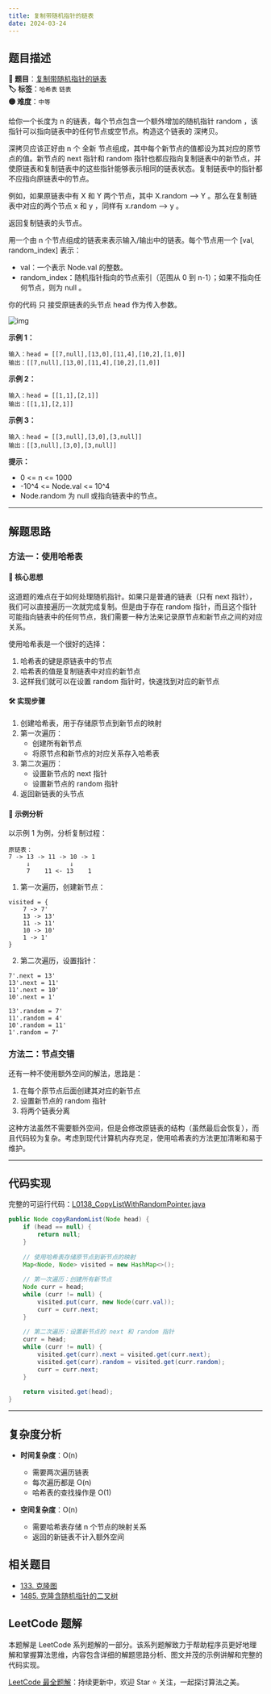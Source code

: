 ```yaml
---
title: 复制带随机指针的链表
date: 2024-03-24
---
```


## 题目描述

**🔗 题目**：[复制带随机指针的链表](https://leetcode.cn/problems/copy-list-with-random-pointer/)  
**🏷️ 标签**：`哈希表` `链表`  
**🟡 难度**：`中等`  

给你一个长度为 n 的链表，每个节点包含一个额外增加的随机指针 random ，该指针可以指向链表中的任何节点或空节点。构造这个链表的 深拷贝。

深拷贝应该正好由 n 个 全新 节点组成，其中每个新节点的值都设为其对应的原节点的值。新节点的 next 指针和 random 指针也都应指向复制链表中的新节点，并使原链表和复制链表中的这些指针能够表示相同的链表状态。复制链表中的指针都不应指向原链表中的节点。

例如，如果原链表中有 X 和 Y 两个节点，其中 X.random --> Y 。那么在复制链表中对应的两个节点 x 和 y ，同样有 x.random --> y 。

返回复制链表的头节点。

用一个由 n 个节点组成的链表来表示输入/输出中的链表。每个节点用一个 [val, random_index] 表示：
- val：一个表示 Node.val 的整数。
- random_index：随机指针指向的节点索引（范围从 0 到 n-1）；如果不指向任何节点，则为 null 。

你的代码 只 接受原链表的头节点 head 作为传入参数。

![img](https://assets.leetcode-cn.com/aliyun-lc-upload/uploads/2020/01/09/e1.png)

**示例 1：**
```
输入：head = [[7,null],[13,0],[11,4],[10,2],[1,0]]
输出：[[7,null],[13,0],[11,4],[10,2],[1,0]]
```

**示例 2：**
```
输入：head = [[1,1],[2,1]]
输出：[[1,1],[2,1]]
```

**示例 3：**
```
输入：head = [[3,null],[3,0],[3,null]]
输出：[[3,null],[3,0],[3,null]]
```

**提示：**
- 0 <= n <= 1000
- -10^4 <= Node.val <= 10^4
- Node.random 为 null 或指向链表中的节点。

---

## 解题思路

### 方法一：使用哈希表

#### 📝 核心思想

这道题的难点在于如何处理随机指针。如果只是普通的链表（只有 next 指针），我们可以直接遍历一次就完成复制。但是由于存在 random 指针，而且这个指针可能指向链表中的任何节点，我们需要一种方法来记录原节点和新节点之间的对应关系。

使用哈希表是一个很好的选择：
1. 哈希表的键是原链表中的节点
2. 哈希表的值是复制链表中对应的新节点
3. 这样我们就可以在设置 random 指针时，快速找到对应的新节点

#### 🛠️ 实现步骤

1. 创建哈希表，用于存储原节点到新节点的映射
2. 第一次遍历：
   - 创建所有新节点
   - 将原节点和新节点的对应关系存入哈希表
3. 第二次遍历：
   - 设置新节点的 next 指针
   - 设置新节点的 random 指针
4. 返回新链表的头节点

#### 🧩 示例分析

以示例 1 为例，分析复制过程：

```
原链表：
7 -> 13 -> 11 -> 10 -> 1
     ↓           ↓
     7    11 <- 13    1
```

1. 第一次遍历，创建新节点：
```
visited = {
    7 -> 7'
    13 -> 13'
    11 -> 11'
    10 -> 10'
    1 -> 1'
}
```

2. 第二次遍历，设置指针：
```
7'.next = 13'
13'.next = 11'
11'.next = 10'
10'.next = 1'

13'.random = 7'
11'.random = 4'
10'.random = 11'
1'.random = 7'
```

### 方法二：节点交错

还有一种不使用额外空间的解法，思路是：
1. 在每个原节点后面创建其对应的新节点
2. 设置新节点的 random 指针
3. 将两个链表分离

这种方法虽然不需要额外空间，但是会修改原链表的结构（虽然最后会恢复），而且代码较为复杂。考虑到现代计算机内存充足，使用哈希表的方法更加清晰和易于维护。

---

## 代码实现

完整的可运行代码：[L0138_CopyListWithRandomPointer.java](../src/main/java/L0138_CopyListWithRandomPointer.java)

```java
public Node copyRandomList(Node head) {
    if (head == null) {
        return null;
    }
    
    // 使用哈希表存储原节点到新节点的映射
    Map<Node, Node> visited = new HashMap<>();
    
    // 第一次遍历：创建所有新节点
    Node curr = head;
    while (curr != null) {
        visited.put(curr, new Node(curr.val));
        curr = curr.next;
    }
    
    // 第二次遍历：设置新节点的 next 和 random 指针
    curr = head;
    while (curr != null) {
        visited.get(curr).next = visited.get(curr.next);
        visited.get(curr).random = visited.get(curr.random);
        curr = curr.next;
    }
    
    return visited.get(head);
}
```

---

## 复杂度分析

- **时间复杂度**：O(n)
  - 需要两次遍历链表
  - 每次遍历都是 O(n)
  - 哈希表的查找操作是 O(1)

- **空间复杂度**：O(n)
  - 需要哈希表存储 n 个节点的映射关系
  - 返回的新链表不计入额外空间

## 相关题目

- [133. 克隆图](https://leetcode.cn/problems/clone-graph/)
- [1485. 克隆含随机指针的二叉树](https://leetcode.cn/problems/clone-binary-tree-with-random-pointer/)

## LeetCode 题解

本题解是 LeetCode 系列题解的一部分。该系列题解致力于帮助程序员更好地理解和掌握算法思维，内容包含详细的解题思路分析、图文并茂的示例讲解和完整的代码实现。

[LeetCode 最全题解](https://github.com/LjyYano/LeetCode)：持续更新中，欢迎 Star ⭐️ 关注，一起探讨算法之美。 